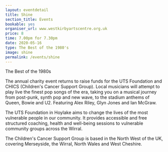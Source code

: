 ```yaml
---
layout: eventdetail
title: Shine
section_title: Events
bookable: yes
organiser_url: www.westkirbyartscentre.org.uk
price: 8
time: 7.00pm for 7.30pm
date: 2020-05-16
type: The Best of the 1980's
image: shine
permalink: /events/shine
---
```


The Best of the 1980s

The annual charity event returns to raise funds for the UTS Foundation and CHICS (Children's Cancer Support Group). Local musicians will attempt to play live the finest pop songs of the era, taking you on a musical journey from post-punk, synth pop and new wave, to the stadium anthems of Queen, Bowie and U2. Featuring Alex Riley, Glyn Jones and Ian McGraw.

The UTS Foundation in Hoylake aims to change the lives of the most vulnerable people in our community. It provides accessible and free structured coaching, health and well-being sessions to vulnerable community groups across the Wirral.

The Children's Cancer Support Group is based in the North West of the UK, covering Merseyside, the Wirral, North Wales and West Cheshire.
